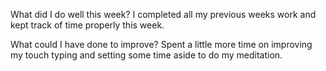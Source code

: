What did I do well this week?
I completed all my previous weeks work and kept track of time properly this week.

 What could I have done to improve?
 Spent a little more time on improving my touch typing and setting some time aside to do my meditation.
